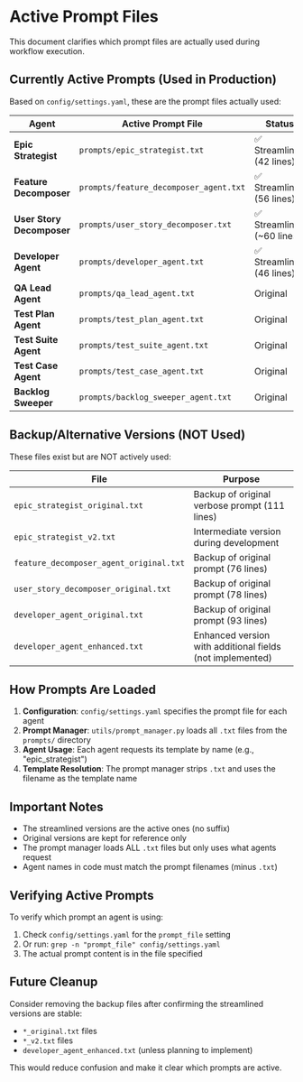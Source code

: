# Active Prompt Files

This document clarifies which prompt files are actually used during workflow execution.

## Currently Active Prompts (Used in Production)

Based on `config/settings.yaml`, these are the prompt files actually used:

| Agent | Active Prompt File | Status |
|-------|-------------------|---------|
| **Epic Strategist** | `prompts/epic_strategist.txt` | ✅ Streamlined (42 lines) |
| **Feature Decomposer** | `prompts/feature_decomposer_agent.txt` | ✅ Streamlined (56 lines) |
| **User Story Decomposer** | `prompts/user_story_decomposer.txt` | ✅ Streamlined (~60 lines) |
| **Developer Agent** | `prompts/developer_agent.txt` | ✅ Streamlined (46 lines) |
| **QA Lead Agent** | `prompts/qa_lead_agent.txt` | Original |
| **Test Plan Agent** | `prompts/test_plan_agent.txt` | Original |
| **Test Suite Agent** | `prompts/test_suite_agent.txt` | Original |
| **Test Case Agent** | `prompts/test_case_agent.txt` | Original |
| **Backlog Sweeper** | `prompts/backlog_sweeper_agent.txt` | Original |

## Backup/Alternative Versions (NOT Used)

These files exist but are NOT actively used:

| File | Purpose |
|------|---------|
| `epic_strategist_original.txt` | Backup of original verbose prompt (111 lines) |
| `epic_strategist_v2.txt` | Intermediate version during development |
| `feature_decomposer_agent_original.txt` | Backup of original prompt (76 lines) |
| `user_story_decomposer_original.txt` | Backup of original prompt (78 lines) |
| `developer_agent_original.txt` | Backup of original prompt (93 lines) |
| `developer_agent_enhanced.txt` | Enhanced version with additional fields (not implemented) |

## How Prompts Are Loaded

1. **Configuration**: `config/settings.yaml` specifies the prompt file for each agent
2. **Prompt Manager**: `utils/prompt_manager.py` loads all `.txt` files from the `prompts/` directory
3. **Agent Usage**: Each agent requests its template by name (e.g., "epic_strategist")
4. **Template Resolution**: The prompt manager strips `.txt` and uses the filename as the template name

## Important Notes

- The streamlined versions are the active ones (no suffix)
- Original versions are kept for reference only
- The prompt manager loads ALL `.txt` files but only uses what agents request
- Agent names in code must match the prompt filenames (minus `.txt`)

## Verifying Active Prompts

To verify which prompt an agent is using:

1. Check `config/settings.yaml` for the `prompt_file` setting
2. Or run: `grep -n "prompt_file" config/settings.yaml`
3. The actual prompt content is in the file specified

## Future Cleanup

Consider removing the backup files after confirming the streamlined versions are stable:
- `*_original.txt` files
- `*_v2.txt` files
- `developer_agent_enhanced.txt` (unless planning to implement)

This would reduce confusion and make it clear which prompts are active.